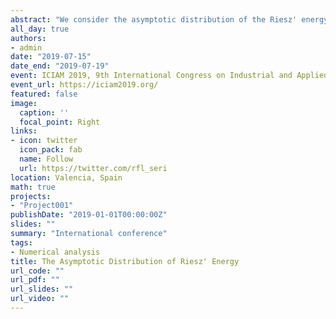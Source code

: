 ```yaml
---
abstract: "We consider the asymptotic distribution of the Riesz' energy of a sample of independent and uniformly distributed points on the surface of an hypersphere, when the cardinality of the sample diverges. We identify three asymptotic regimes. In the first regime, both the mean and the variance of the energy exist. In the second regime, only the mean exists. In the third regime, no integer moment exists. We characterize the asymptotic distribution in the three regimes."
all_day: true
authors:
- admin
date: "2019-07-15"
date_end: "2019-07-19"
event: ICIAM 2019, 9th International Congress on Industrial and Applied Mathematics
event_url: https://iciam2019.org/
featured: false
image:
  caption: ''
  focal_point: Right
links:
- icon: twitter
  icon_pack: fab
  name: Follow
  url: https://twitter.com/rfl_seri
location: Valencia, Spain
math: true
projects:
- "Project001"
publishDate: "2019-01-01T00:00:00Z"
slides: ""
summary: "International conference"
tags:
- Numerical analysis
title: The Asymptotic Distribution of Riesz' Energy
url_code: ""
url_pdf: ""
url_slides: ""
url_video: ""
---
```


